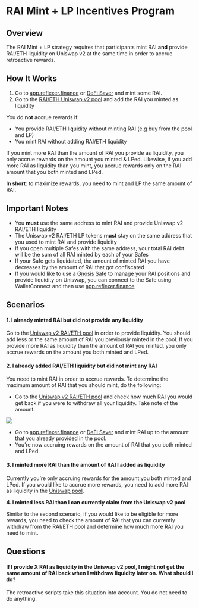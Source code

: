# RAI Mint + LP Incentives Program

## Overview

The RAI Mint + LP strategy requires that participants mint RAI **and** provide RAI/ETH liquidity on Uniswap v2 at the same time in order to accrue retroactive rewards.

## How It Works

1. Go to [app.reflexer.finance](https://app.reflexer.finance/) or [DeFi Saver](https://app.defisaver.com/reflexer/manage) and mint some RAI.
2. Go to the [RAI/ETH Uniswap v2 pool](https://app.uniswap.org/#/add/ETH/0x03ab458634910AaD20eF5f1C8ee96F1D6ac54919) and add the RAI you minted as liquidity

You do **not** accrue rewards if:

* You provide RAI/ETH liquidity without minting RAI \(e.g buy from the pool and LP\)
* You mint RAI without adding RAI/ETH liquidity

If you mint more RAI than the amount of RAI you provide as liquidity, you only accrue rewards on the amount you minted & LPed. Likewise, if you add more RAI as liquidity than you mint, you accrue rewards only on the RAI amount that you both minted and LPed.  
  
**In short**: to maximize rewards, you need to mint and LP the same amount of RAI.

## Important Notes

* You **must** use the same address to mint RAI and provide Uniswap v2 RAI/ETH liquidity
* The Uniswap v2 RAI/ETH LP tokens **must** stay on the same address that you used to mint RAI and provide liquidity
* If you open multiple Safes with the same address, your total RAI debt will be the sum of all RAI minted by each of your Safes
* If your Safe gets liquidated, the amount of minted RAI you have decreases by the amount of RAI that got confiscated
* If you would like to use a [Gnosis Safe](https://gnosis-safe.io/) to manage your RAI positions and provide liquidity on Uniswap, you can connect to the Safe using WalletConnect and then use [app.reflexer.finance](https://app.reflexer.finance/)

## Scenarios

#### 1. I already minted RAI but did not provide any liquidity

Go to the [Uniswap v2 RAI/ETH pool](https://app.uniswap.org/#/add/ETH/0x03ab458634910AaD20eF5f1C8ee96F1D6ac54919) in order to provide liquidity. You should add less or the same amount of RAI you previously minted in the pool. If you provide more RAI as liquidity than the amount of RAI you minted, you only accrue rewards on the amount you both minted and LPed.

#### 2. I already added RAI/ETH liquidity but did not mint any RAI

You need to mint RAI in order to accrue rewards. To determine the maximum amount of RAI that you should mint, do the following:

* Go to the [Uniswap v2 RAI/ETH pool](https://app.uniswap.org/#/add/ETH/0x03ab458634910AaD20eF5f1C8ee96F1D6ac54919) and check how much RAI you would get back if you were to withdraw all your liquidity. Take note of the amount.

![](https://paper-attachments.dropbox.com/s_455C6A45FAD71140E69AD556259E4AB19F4AD67D4AD9BF3033E63616B43822CF_1614862725311_amount.png)

* Go to [app.reflexer.finance](https://app.reflexer.finance/) or [DeFi Saver](https://app.defisaver.com/reflexer/manage) and mint RAI up to the amount that you already provided in the pool.
* You’re now accruing rewards on the amount of RAI that you both minted and LPed.

#### 3. I minted more RAI than the amount of RAI I added as liquidity

Currently you’re only accruing rewards for the amount you both minted and LPed. If you would like to accrue more rewards, you need to add more RAI as liquidity in the [Uniswap pool](https://app.uniswap.org/#/add/ETH/0x03ab458634910AaD20eF5f1C8ee96F1D6ac54919).

**4. I minted less RAI than I can currently claim from the Uniswap v2 pool**

Similar to the second scenario, if you would like to be eligible for more rewards, you need to check the amount of RAI that you can currently withdraw from the RAI/ETH pool and determine how much more RAI you need to mint.

## Questions

#### If I provide X RAI as liquidity in the Uniswap v2 pool, I might not get the same amount of RAI back when I withdraw liquidity later on. What should I do?

The retroactive scripts take this situation into account. You do not need to do anything.

